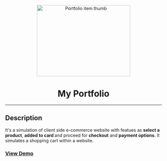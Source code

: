 <div align="center">

  <img src="https://c8.alamy.com/comp/T0F8FK/handwriting-text-my-portfolio-conceptual-photo-samples-of-work-art-drawings-photography-color-hand-marks-of-different-sizes-overlapping-for-teamwork-T0F8FK.jpg" alt="Portfolio item thumb" width="300" height="230" >

  <h1>My Portfolio</h1>

</div>

<hr>

<h2>Description</h2>

It's a simulation of client side e-commerce website with featues as <b>select a product</b>, <b>added to card </b> and proceed for <b>checkout</b> and <b>payment options</b>. It simulates a shopping cart within a website.

<h3> <a href="https://subhashisroy.github.io/My-portfolio/">View Demo</a> </h3>
